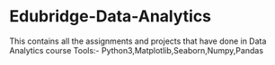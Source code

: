# Edubridge-Data-Analytics
This contains all the assignments and projects that have done in Data Analytics course 
Tools:- Python3,Matplotlib,Seaborn,Numpy,Pandas

